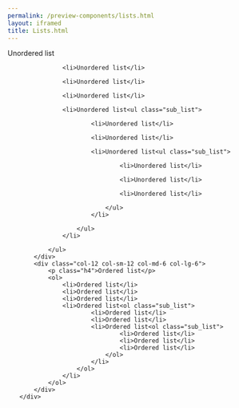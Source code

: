 ```yaml
--- 
permalink: /preview-components/lists.html
layout: iframed 
title: Lists.html
---
```

<div class="container">
    <div class="row">
        <div class="col-12 col-sm-12 col-md-6 col-lg-6">
            <p class="h4">Unordered list</p>
            <ul>

                <li>Unordered list</li>

                <li>Unordered list</li>

                <li>Unordered list</li>

                <li>Unordered list<ul class="sub_list">

                        <li>Unordered list</li>

                        <li>Unordered list</li>

                        <li>Unordered list<ul class="sub_list">

                                <li>Unordered list</li>

                                <li>Unordered list</li>

                                <li>Unordered list</li>

                            </ul>
                        </li>

                    </ul>
                </li>

            </ul>
        </div>
        <div class="col-12 col-sm-12 col-md-6 col-lg-6">
            <p class="h4">Ordered list</p>
            <ol>
                <li>Ordered list</li>
                <li>Ordered list</li>
                <li>Ordered list</li>
                <li>Ordered list<ol class="sub_list">
                        <li>Ordered list</li>
                        <li>Ordered list</li>
                        <li>Ordered list<ol class="sub_list">
                                <li>Ordered list</li>
                                <li>Ordered list</li>
                                <li>Ordered list</li>
                            </ol>
                        </li>
                    </ol>
                </li>
            </ol>
        </div>
    </div>
</div>